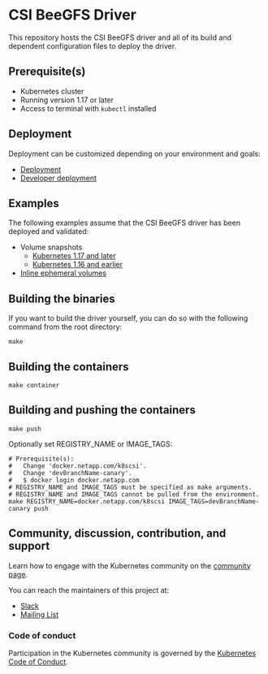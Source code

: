 # CSI BeeGFS Driver

This repository hosts the CSI BeeGFS driver and all of its build and dependent configuration files to deploy the driver.

## Prerequisite(s)
- Kubernetes cluster
- Running version 1.17 or later
- Access to terminal with `kubectl` installed

## Deployment
Deployment can be customized depending on your environment and goals:
- [Deployment](docs/deployment.md)
- [Developer deployment](docs/developer-deployment.md)

## Examples
The following examples assume that the CSI BeeGFS driver has been deployed and validated:
- Volume snapshots
  - [Kubernetes 1.17 and later](docs/example-snapshots-1.17-and-later.md)
  - [Kubernetes 1.16 and earlier](docs/example-snapshots-pre-1.17.md)
- [Inline ephemeral volumes](docs/example-ephemeral.md)

## Building the binaries
If you want to build the driver yourself, you can do so with the following command from the root directory:

```shell
make
```

## Building the containers

```shell
make container
```

## Building and pushing the containers

```shell
make push
```

Optionally set REGISTRY_NAME or IMAGE_TAGS:

```shell
# Prerequisite(s):
#   Change 'docker.netapp.com/k8scsi'.
#   Change 'devBranchName-canary'.
#   $ docker login docker.netapp.com 
# REGISTRY_NAME and IMAGE_TAGS must be specified as make arguments.
# REGISTRY_NAME and IMAGE_TAGS cannot be pulled from the environment.
make REGISTRY_NAME=docker.netapp.com/k8scsi IMAGE_TAGS=devBranchName-canary push
```

## Community, discussion, contribution, and support

Learn how to engage with the Kubernetes community on the [community page](http://kubernetes.io/community/).

You can reach the maintainers of this project at:

- [Slack](http://slack.k8s.io/)
- [Mailing List](https://groups.google.com/forum/#!forum/kubernetes-dev)

### Code of conduct

Participation in the Kubernetes community is governed by the [Kubernetes Code of Conduct](code-of-conduct.md).

[owners]: https://git.k8s.io/community/contributors/guide/owners.md
[Creative Commons 4.0]: https://git.k8s.io/website/LICENSE
